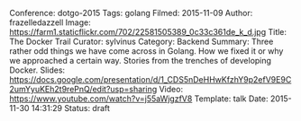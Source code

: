 Conference: dotgo-2015
Tags: golang
Filmed: 2015-11-09
Author: frazelledazzell
Image: https://farm1.staticflickr.com/702/22581505389_0c33c361de_k_d.jpg
Title: The Docker Trail
Curator: sylvinus
Category: Backend
Summary: Three rather odd things we have come across in Golang. How we fixed it or why we approached a certain way. Stories from the trenches of developing Docker.
Slides: https://docs.google.com/presentation/d/1_CDS5nDeHHwKfzhY9p2efV9E9C2umYyuKEh2t9rePnQ/edit?usp=sharing
Video: https://www.youtube.com/watch?v=j55aWjgzfV8
Template: talk
Date: 2015-11-30 14:31:29
Status: draft